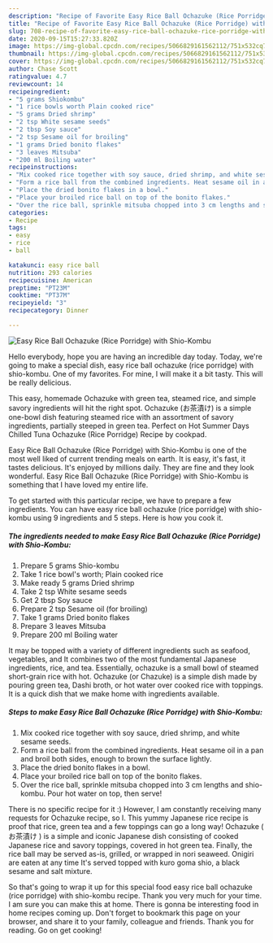 ```yaml
---
description: "Recipe of Favorite Easy Rice Ball Ochazuke (Rice Porridge) with Shio-Kombu"
title: "Recipe of Favorite Easy Rice Ball Ochazuke (Rice Porridge) with Shio-Kombu"
slug: 708-recipe-of-favorite-easy-rice-ball-ochazuke-rice-porridge-with-shio-kombu
date: 2020-09-15T15:27:33.820Z
image: https://img-global.cpcdn.com/recipes/5066829161562112/751x532cq70/easy-rice-ball-ochazuke-rice-porridge-with-shio-kombu-recipe-main-photo.jpg
thumbnail: https://img-global.cpcdn.com/recipes/5066829161562112/751x532cq70/easy-rice-ball-ochazuke-rice-porridge-with-shio-kombu-recipe-main-photo.jpg
cover: https://img-global.cpcdn.com/recipes/5066829161562112/751x532cq70/easy-rice-ball-ochazuke-rice-porridge-with-shio-kombu-recipe-main-photo.jpg
author: Chase Scott
ratingvalue: 4.7
reviewcount: 14
recipeingredient:
- "5 grams Shiokombu"
- "1 rice bowls worth Plain cooked rice"
- "5 grams Dried shrimp"
- "2 tsp White sesame seeds"
- "2 tbsp Soy sauce"
- "2 tsp Sesame oil for broiling"
- "1 grams Dried bonito flakes"
- "3 leaves Mitsuba"
- "200 ml Boiling water"
recipeinstructions:
- "Mix cooked rice together with soy sauce, dried shrimp, and white sesame seeds."
- "Form a rice ball from the combined ingredients. Heat sesame oil in a pan and broil both sides, enough to brown the surface lightly."
- "Place the dried bonito flakes in a bowl."
- "Place your broiled rice ball on top of the bonito flakes."
- "Over the rice ball, sprinkle mitsuba chopped into 3 cm lengths and shio-kombu. Pour hot water on top, then serve!"
categories:
- Recipe
tags:
- easy
- rice
- ball

katakunci: easy rice ball 
nutrition: 293 calories
recipecuisine: American
preptime: "PT23M"
cooktime: "PT37M"
recipeyield: "3"
recipecategory: Dinner

---
```



![Easy Rice Ball Ochazuke (Rice Porridge) with Shio-Kombu](https://img-global.cpcdn.com/recipes/5066829161562112/751x532cq70/easy-rice-ball-ochazuke-rice-porridge-with-shio-kombu-recipe-main-photo.jpg)

Hello everybody, hope you are having an incredible day today. Today, we're going to make a special dish, easy rice ball ochazuke (rice porridge) with shio-kombu. One of my favorites. For mine, I will make it a bit tasty. This will be really delicious.

This easy, homemade Ochazuke with green tea, steamed rice, and simple savory ingredients will hit the right spot. Ochazuke (お茶漬け) is a simple one-bowl dish featuring steamed rice with an assortment of savory ingredients, partially steeped in green tea. Perfect on Hot Summer Days Chilled Tuna Ochazuke (Rice Porridge) Recipe by cookpad.

Easy Rice Ball Ochazuke (Rice Porridge) with Shio-Kombu is one of the most well liked of current trending meals on earth. It is easy, it's fast, it tastes delicious. It's enjoyed by millions daily. They are fine and they look wonderful. Easy Rice Ball Ochazuke (Rice Porridge) with Shio-Kombu is something that I have loved my entire life.


To get started with this particular recipe, we have to prepare a few ingredients. You can have easy rice ball ochazuke (rice porridge) with shio-kombu using 9 ingredients and 5 steps. Here is how you cook it.

<!--inarticleads1-->

##### The ingredients needed to make Easy Rice Ball Ochazuke (Rice Porridge) with Shio-Kombu:

1. Prepare 5 grams Shio-kombu
1. Take 1 rice bowl&#39;s worth; Plain cooked rice
1. Make ready 5 grams Dried shrimp
1. Take 2 tsp White sesame seeds
1. Get 2 tbsp Soy sauce
1. Prepare 2 tsp Sesame oil (for broiling)
1. Take 1 grams Dried bonito flakes
1. Prepare 3 leaves Mitsuba
1. Prepare 200 ml Boiling water


It may be topped with a variety of different ingredients such as seafood, vegetables, and It combines two of the most fundamental Japanese ingredients, rice, and tea. Essentially, ochazuke is a small bowl of steamed short-grain rice with hot. Ochazuke (or Chazuke) is a simple dish made by pouring green tea, Dashi broth, or hot water over cooked rice with toppings. It is a quick dish that we make home with ingredients available. 

<!--inarticleads2-->

##### Steps to make Easy Rice Ball Ochazuke (Rice Porridge) with Shio-Kombu:

1. Mix cooked rice together with soy sauce, dried shrimp, and white sesame seeds.
1. Form a rice ball from the combined ingredients. Heat sesame oil in a pan and broil both sides, enough to brown the surface lightly.
1. Place the dried bonito flakes in a bowl.
1. Place your broiled rice ball on top of the bonito flakes.
1. Over the rice ball, sprinkle mitsuba chopped into 3 cm lengths and shio-kombu. Pour hot water on top, then serve!


There is no specific recipe for it :) However, I am constantly receiving many requests for Ochazuke recipe, so I. This yummy Japanese rice recipe is proof that rice, green tea and a few toppings can go a long way! Ochazuke ( お茶漬け ) is a simple and iconic Japanese dish consisting of cooked Japanese rice and savory toppings, covered in hot green tea. Finally, the rice ball may be served as-is, grilled, or wrapped in nori seaweed. Onigiri are eaten at any time It&#39;s served topped with kuro goma shio, a black sesame and salt mixture. 

So that's going to wrap it up for this special food easy rice ball ochazuke (rice porridge) with shio-kombu recipe. Thank you very much for your time. I am sure you can make this at home. There is gonna be interesting food in home recipes coming up. Don't forget to bookmark this page on your browser, and share it to your family, colleague and friends. Thank you for reading. Go on get cooking!
